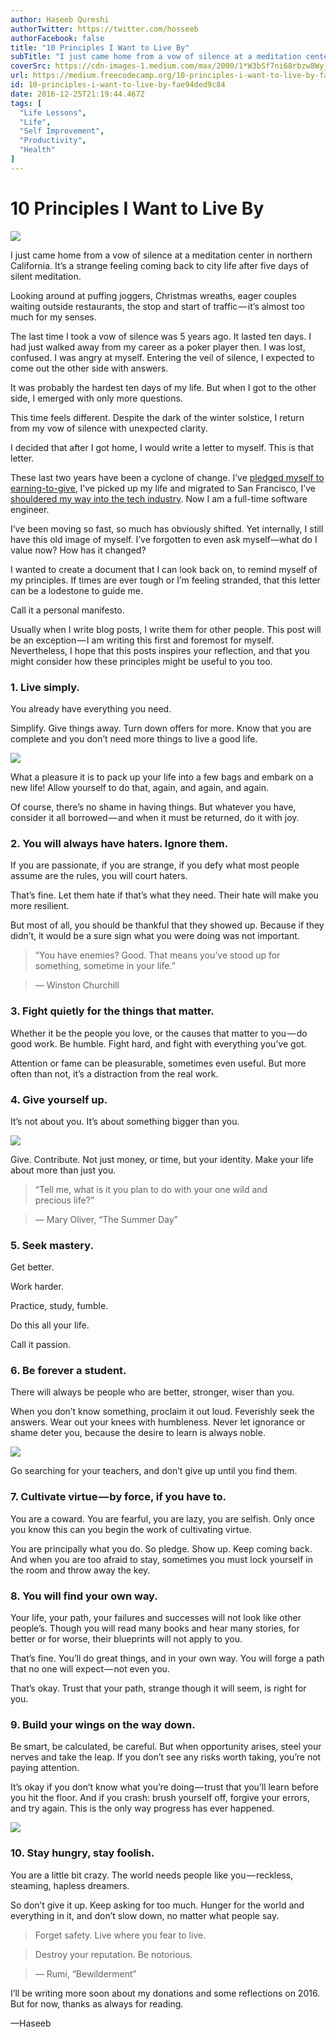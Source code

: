 ```yaml
---
author: Haseeb Qureshi
authorTwitter: https://twitter.com/hosseeb
authorFacebook: false
title: "10 Principles I Want to Live By"
subTitle: "I just came home from a vow of silence at a meditation center in northern California. It’s a strange feeling coming back to city life aft..."
coverSrc: https://cdn-images-1.medium.com/max/2000/1*W3bSf7ni68rbzw8Wy_tJTg.jpeg
url: https://medium.freecodecamp.org/10-principles-i-want-to-live-by-fae94ded9c84
id: 10-principles-i-want-to-live-by-fae94ded9c84
date: 2016-12-25T21:19:44.467Z
tags: [
  "Life Lessons",
  "Life",
  "Self Improvement",
  "Productivity",
  "Health"
]
---
```

# 10 Principles I Want to Live By







![](https://cdn-images-1.medium.com/max/2000/1*W3bSf7ni68rbzw8Wy_tJTg.jpeg)







I just came home from a vow of silence at a meditation center in northern California. It’s a strange feeling coming back to city life after five days of silent meditation.

Looking around at puffing joggers, Christmas wreaths, eager couples waiting outside restaurants, the stop and start of traffic — it’s almost too much for my senses.

The last time I took a vow of silence was 5 years ago. It lasted ten days. I had just walked away from my career as a poker player then. I was lost, confused. I was angry at myself. Entering the veil of silence, I expected to come out the other side with answers.

It was probably the hardest ten days of my life. But when I got to the other side, I emerged with only more questions.

This time feels different. Despite the dark of the winter solstice, I return from my vow of silence with unexpected clarity.

I decided that after I got home, I would write a letter to myself. This is that letter.

These last two years have been a cyclone of change. I’ve [pledged myself to earning-to-give](http://haseebq.com/why-ive-decided-to-devote-my-career-to-earning-to-give/), I’ve picked up my life and migrated to San Francisco, I’ve [shouldered my way into the tech industry](http://haseebq.com/farewell-app-academy-hello-airbnb-part-i/). Now I am a full-time software engineer.

I’ve been moving so fast, so much has obviously shifted. Yet internally, I still have this old image of myself. I’ve forgotten to even ask myself—what do I value now? How has it changed?

I wanted to create a document that I can look back on, to remind myself of my principles. If times are ever tough or I’m feeling stranded, that this letter can be a lodestone to guide me.

Call it a personal manifesto.

Usually when I write blog posts, I write them for other people. This post will be an exception — I am writing this first and foremost for myself. Nevertheless, I hope that this posts inspires your reflection, and that you might consider how these principles might be useful to you too.

### **1\. Live simply.**

You already have everything you need.

Simplify. Give things away. Turn down offers for more. Know that you are complete and you don’t need more things to live a good life.



![](https://cdn-images-1.medium.com/max/1600/1*SxUjpFIsHW7t7Iv2k3Nqqw.jpeg)



What a pleasure it is to pack up your life into a few bags and embark on a new life! Allow yourself to do that, again, and again, and again.

Of course, there’s no shame in having things. But whatever you have, consider it all borrowed — and when it must be returned, do it with joy.

### **2\. You will always have haters.** Ignore them.

If you are passionate, if you are strange, if you defy what most people assume are the rules, you will court haters.

That’s fine. Let them hate if that’s what they need. Their hate will make you more resilient.

But most of all, you should be thankful that they showed up. Because if they didn’t, it would be a sure sign what you were doing was not important.

> “You have enemies? Good. That means you’ve stood up for something, sometime in your life.”

> — Winston Churchill

### **3\. Fight quietly for the things that matter.**

Whether it be the people you love, or the causes that matter to you — do good work. Be humble. Fight hard, and fight with everything you’ve got.

Attention or fame can be pleasurable, sometimes even useful. But more often than not, it’s a distraction from the real work.

### **4\. Give yourself up.**

It’s not about you. It’s about something bigger than you.



![](https://cdn-images-1.medium.com/max/1600/1*2ZlJC9xDCKWjUDj8ufheqA.jpeg)



Give. Contribute. Not just money, or time, but your identity. Make your life about more than just you.

> “Tell me, what is it you plan to do with your one wild and precious life?”

> — Mary Oliver, “The Summer Day”

### **5\. Seek mastery.**

Get better.

Work harder.

Practice, study, fumble.

Do this all your life.

Call it passion.

### **6\. Be forever a student.**

There will always be people who are better, stronger, wiser than you.

When you don’t know something, proclaim it out loud. Feverishly seek the answers. Wear out your knees with humbleness. Never let ignorance or shame deter you, because the desire to learn is always noble.



![](https://cdn-images-1.medium.com/max/1600/1*qBuMPCuhUBhdTr2HAmv34g.jpeg)



Go searching for your teachers, and don’t give up until you find them.

### **7\. Cultivate virtue — by force, if you have to.**

You are a coward. You are fearful, you are lazy, you are selfish. Only once you know this can you begin the work of cultivating virtue.

You are principally what you do. So pledge. Show up. Keep coming back. And when you are too afraid to stay, sometimes you must lock yourself in the room and throw away the key.

### **8\. You will find your own way.**

Your life, your path, your failures and successes will not look like other people’s. Though you will read many books and hear many stories, for better or for worse, their blueprints will not apply to you.

That’s fine. You’ll do great things, and in your own way. You will forge a path that no one will expect — not even you.

That’s okay. Trust that your path, strange though it will seem, is right for you.

### **9\. Build your wings on the way down.**

Be smart, be calculated, be careful. But when opportunity arises, steel your nerves and take the leap. If you don’t see any risks worth taking, you’re not paying attention.

It’s okay if you don’t know what you’re doing — trust that you’ll learn before you hit the floor. And if you crash: brush yourself off, forgive your errors, and try again. This is the only way progress has ever happened.



![](https://cdn-images-1.medium.com/max/1600/1*5a5ovIzCTvdRlNeWns4iuA.jpeg)



### **10\. Stay hungry, stay foolish.**

You are a little bit crazy. The world needs people like you — reckless, steaming, hapless dreamers.

So don’t give it up. Keep asking for too much. Hunger for the world and everything in it, and don’t slow down, no matter what people say.

> Forget safety. Live where you fear to live.

> Destroy your reputation. Be notorious.

> — Rumi, “Bewilderment”

I’ll be writing more soon about my donations and some reflections on 2016\. But for now, thanks as always for reading.

—Haseeb








